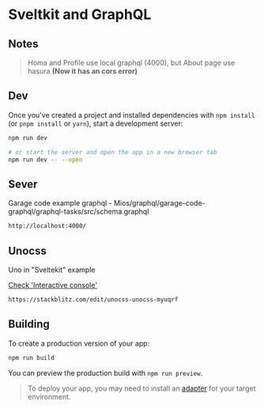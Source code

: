 # Sveltkit and GraphQL

## Notes

> Homa and Profile use local graphql (4000), but About page use hasura **(Now it has an cors error)**

## Dev

Once you've created a project and installed dependencies with `npm install` (or `pnpm install` or `yarn`), start a development server:

```bash
npm run dev

# or start the server and open the app in a new browser tab
npm run dev -- --open
```

## Sever

Garage code example graphql - Mios/graphql/garage-code-graphql/graphql-tasks/src/schema.graphql

```bash
http://localhost:4000/
```

## Unocss

Uno in "Sveltekit" example

[Check 'Interactive console'](https://unocss.dev/interactive/?s=amber)


```bash
https://stackblitz.com/edit/unocss-unocss-myuqrf
```

## Building

To create a production version of your app:

```bash
npm run build
```

You can preview the production build with `npm run preview`.

> To deploy your app, you may need to install an [adapter](https://kit.svelte.dev/docs/adapters) for your target environment.
